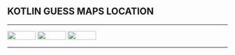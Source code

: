 ## KOTLIN GUESS MAPS LOCATION



--------------------------------------

  <img src="https://img.shields.io/badge/Android-3DDC84?style=for-the-badge&logo=android&logoColor=white" width='65' height=20> <img src="https://img.shields.io/badge/LinkedIn-0077B5?style=for-the-badge&logo=linkedin&logoColor=white" width='65' height=20>  <img src="https://img.shields.io/badge/Gmail-D14836?style=for-the-badge&logo=gmail&logoColor=white" width='65' height=20>  

---------------------------------------
